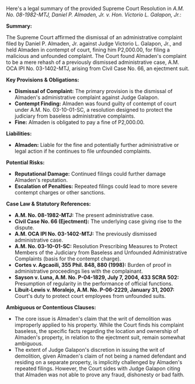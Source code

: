 Here's a legal summary of the provided Supreme Court Resolution in *A.M. No. 08-1982-MTJ, Daniel P. Almaden, Jr. v. Hon. Victorio L. Galapon, Jr.*:

**Summary:**

The Supreme Court affirmed the dismissal of an administrative complaint filed by Daniel P. Almaden, Jr. against Judge Victorio L. Galapon, Jr., and held Almaden in contempt of court, fining him P2,000.00, for filing a malicious and unfounded complaint. The Court found Almaden's complaint to be a mere rehash of a previously dismissed administrative case, A.M. OCA IPI No. 03-1402-MTJ, arising from Civil Case No. 66, an ejectment suit.

**Key Provisions & Obligations:**

*   **Dismissal of Complaint:** The primary provision is the dismissal of Almaden's administrative complaint against Judge Galapon.
*   **Contempt Finding:** Almaden was found guilty of contempt of court under A.M. No. 03-10-01-SC, a resolution designed to protect the judiciary from baseless administrative complaints.
*   **Fine:** Almaden is obligated to pay a fine of P2,000.00.

**Liabilities:**

*   **Almaden:** Liable for the fine and potentially further administrative or legal action if he continues to file unfounded complaints.

**Potential Risks:**

*   **Reputational Damage:** Continued filings could further damage Almaden's reputation.
*   **Escalation of Penalties:** Repeated filings could lead to more severe contempt charges or other sanctions.

**Case Law & Statutory References:**

*   **A.M. No. 08-1982-MTJ:** The present administrative case.
*   **Civil Case No. 66 (Ejectment):** The underlying case giving rise to the dispute.
*   **A.M. OCA IPI No. 03-1402-MTJ:** The previously dismissed administrative case.
*   **A.M. No. 03-10-01-SC:** Resolution Prescribing Measures to Protect Members of the Judiciary from Baseless and Unfounded Administrative Complaints (basis for the contempt charge).
*   **Cortes v. Agcaoili, 355 Phil. 848, 880 (1998):** Burden of proof in administrative proceedings lies with the complainant.
*   **Sayson v. Luna, A.M. No. P-04-1829, July 7, 2004, 433 SCRA 502:** Presumption of regularity in the performance of official functions.
*   **Libuit-Lewis v. Moralejo, A.M. No. P-06-2229, January 31, 2007:** Court's duty to protect court employees from unfounded suits.

**Ambiguous or Contentious Clauses:**

*   The core issue is Almaden's claim that the writ of demolition was improperly applied to his property. While the Court finds his complaint baseless, the specific facts regarding the location and ownership of Almaden's property, in relation to the ejectment suit, remain somewhat ambiguous.
*   The extent of Judge Galapon's discretion in issuing the writ of demolition, given Almaden's claim of not being a named defendant and residing on a separate property, is implicitly challenged by Almaden's repeated filings. However, the Court sides with Judge Galapon citing that Almaden was not able to prove any fraud, dishonesty or bad faith.
